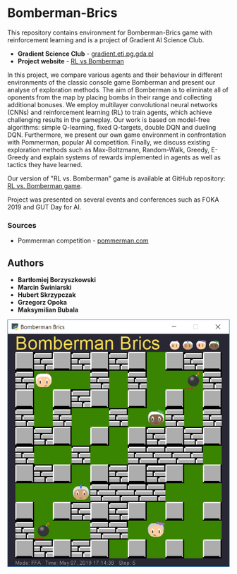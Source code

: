 # Bomberman-Brics

This repository contains environment for Bomberman-Brics game with reinforcement learning and is a project of Gradient AI Science Club.

* **Gradient Science Club** - [gradient.eti.pg.gda.pl](http://gradient.eti.pg.gda.pl/)
* **Project website** - [RL vs Bomberman](http://gradient.eti.pg.gda.pl/en/projects/2018/05/08/bomberman.html)

In this project, we compare various agents and their behaviour in different environments of the classic console game Bomberman
 and present our analyse of exploration methods. The aim of Bomberman is to eliminate all of oponents from the map by placing
 bombs in their range and collecting additional bonuses. We employ multilayer convolutional neural networks (CNNs) and reinforcement
 learning (RL) to train agents, which achieve challenging results in the gameplay. Our work is based on model-free algorithms: 
 simple Q-learning, fixed Q-targets, double DQN and dueling DQN. Furthermore, we present our own game environment in confrontation
 with Pommerman, popular AI competition. Finally, we discuss existing exploration methods such as Max-Boltzmann, Random-Walk, Greedy,
 E-Greedy and explain systems of rewards implemented in agents as well as tactics they have learned.

Our version of "RL vs. Bomberman" game is available at GitHub repository:
[RL vs. Bomberman game](https://github.com/Borzyszkowski/RL-Bomberman-Gradient).

Project was presented on several events and conferences such as FOKA 2019 and GUT Day for AI. 

### Sources
* Pommerman competition - [pommerman.com](https://www.pommerman.com/)

## Authors

* **Bartłomiej Borzyszkowski**
* **Marcin Świniarski**
* **Hubert Skrzypczak**
* **Grzegorz Opoka**
* **Maksymilian Bubala**


![Bomberman_Brics](https://github.com/Borzyszkowski/Bomberman-Brics/blob/master/pommerman/resources/Bomberman_Brics.png)
